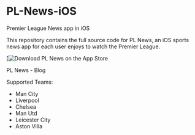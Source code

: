# PL-News-iOS
Premier League News app in iOS

This repository contains the full source code for PL News, an iOS sports news app for each user enjoys to watch the Premier League.

[![Download PL News on the App Store](Images/app_store_connect_badge.svg)

PL News - Blog

Supported Teams:
- Man City
- Liverpool
- Chelsea
- Man Utd
- Leicester City
- Aston Villa
